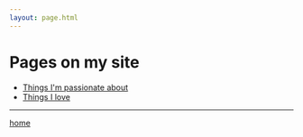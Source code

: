 ```yaml
---
layout: page.html
---
```


<h1>Pages on my site</h1>
<ul><li> <a href="/Passions">Things I'm passionate about</a>
</li><li> <a href="/love">Things I love</a>
</li></ul>
<hr>
<p> <a href="/index.html">home</a></p>
